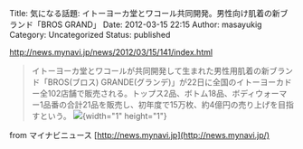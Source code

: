 Title: 気になる話題: イトーヨーカ堂とワコール共同開発。男性向け肌着の新ブランド「BROS GRAND」
Date: 2012-03-15 22:15
Author: masayukig
Category: Uncategorized
Status: published

<http://news.mynavi.jp/news/2012/03/15/141/index.html>

> イトーヨーカ堂とワコールが共同開発して生まれた男性用肌着の新ブランド「BROS(ブロス)
> GRANDE(グランデ)」が22日に全国のイトーヨーカドー全102店舗で販売される。トップス2品、ボトム18品、ボディウォーマー1品番の合計21品を販売し、初年度で15万枚、約4億円の売り上げを目指すという。
> ![](http://rss.rssad.jp/rss/artimg/RWFTmzjGxpl3/91bfab8ae6255809e95e78f38ecae37d){width="1"
> height="1"}

from マイナビニュース [http://news.mynavi.jp](http://news.mynavi.jp/)
